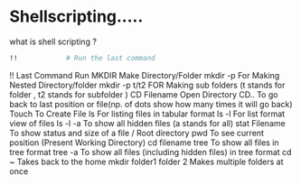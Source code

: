 # Shellscripting.....
what is shell scripting ?

```bash
!!            # Run the last command
```

!!                            Last Command Run
MKDIR                         Make Directory/Folder 
mkdir -p                      For Making Nested Directory/folder
mkdir -p t/t2                 FOR Making sub folders (t stands for folder , t2 stands for subfolder )
CD Filename                   Open Directory
CD..                          To go back to last position or file(np. of dots show how many times it will go back)
Touch                         To Create File
ls                            For listing files in tabular format
ls -l                         For list format view of files 
ls -l -a                      To show all hidden files (a stands for all)
stat Filename                 To show status and size of a file
/                             Root directory 
pwd                           To see current position (Present Working Directory)
cd filename tree              To show all files in tree format
tree -a                       To show all files (including hidden files) in tree format
cd ~                          Takes back to the home
mkdir folder1 folder 2        Makes multiple folders at once

